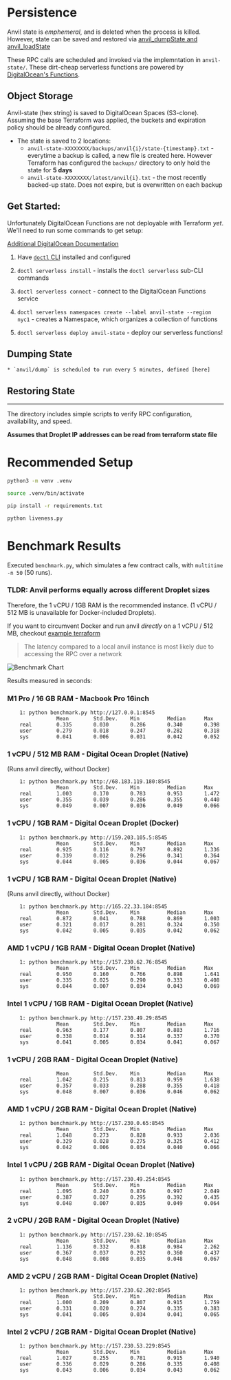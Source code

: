 # Persistence

Anvil state is *emphemeral*, and is deleted when the process is killed. However, state can be saved and restored via [anvil_dumpState and anvil_loadState](https://book.getfoundry.sh/reference/anvil/)

These RPC calls are scheduled and invoked via the implemntation in `anvil-state/`. These dirt-cheap serverless functions are powered by [DigitalOcean's Functions](https://www.digitalocean.com/products/functions).

## Object Storage

Anvil-state (hex string) is saved to DigitalOcean Spaces (S3-clone). Assuming the base Terraform was applied, the buckets and expiration policy should be already configured.

* The state is saved to 2 locations:
    * `anvil-state-XXXXXXXX/backups/anvil{i}/state-{timestamp}.txt` - everytime a backup is called, a new file is created here. However Terraform has configured the `backups/` directory to only hold the state for **5 days**
    * `anvil-state-XXXXXXXX/latest/anvil{i}.txt` - the most recently backed-up state. Does not expire, but is overwritten on each backup

## Get Started:

Unfortunately DigitalOcean Functions are not deployable with Terraform *yet*. We'll need to run some commands to get setup:

[Additional DigitalOcean Documentation](https://docs.digitalocean.com/products/functions/quickstart/)

1. Have [`doctl` CLI](https://docs.digitalocean.com/reference/doctl/how-to/install/) installed and configured

2. `doctl serverless install` - installs the `doctl serverless` sub-CLI commands

3. `doctl serverless connect` - connect to the DigitalOcean Functions service

3. `doctl serverless namespaces create --label anvil-state --region nyc1` - creates a Namespace, which organizes a collection of functions

3. `doctl serverless deploy anvil-state` - deploy our serverless functions!

## Dumping State
    * `anvil/dump` is scheduled to run every 5 minutes, defined [here]

## Restoring State



---

The directory includes simple scripts to verify RPC configuration, availability, and speed.

**Assumes that Droplet IP addresses can be read from terraform state file**

# Recommended Setup

```bash
python3 -m venv .venv

source .venv/bin/activate

pip install -r requirements.txt

python liveness.py
```

# Benchmark Results

Executed `benchmark.py`, which simulates a few contract calls, with `multitime -n 50` (50 runs).

### TLDR: Anvil performs equally across different Droplet sizes
Therefore, the 1 vCPU / 1GB RAM is the recommended instance. (1 vCPU / 512 MB is unavailable for Docker-included Droplets).


If you want to circumvent Docker and run anvil *directly* on a 1 vCPU / 512 MB, checkout [example terraform](../terraform/1vcpu-512mb.example)

> The latency compared to a local anvil instance is most likely due to accessing the RPC over a network

![Benchmark Chart](https://pbs.twimg.com/media/FdNkL-2XEAAI9Vf?format=png&name=900x900)

Results measured in seconds:

### M1 Pro / 16 GB RAM - Macbook Pro 16inch
```
    1: python benchmark.py http://127.0.0.1:8545
                Mean        Std.Dev.    Min         Median      Max
    real        0.335       0.030       0.286       0.340       0.398       
    user        0.279       0.018       0.247       0.282       0.318       
    sys         0.041       0.006       0.031       0.042       0.052
```

### 1 vCPU / 512 MB RAM - Digital Ocean Droplet (Native)

(Runs anvil directly, without Docker)
```
    1: python benchmark.py http://68.183.119.180:8545
                Mean        Std.Dev.    Min         Median      Max
    real        1.003       0.170       0.783       0.953       1.472       
    user        0.355       0.039       0.286       0.355       0.440       
    sys         0.049       0.007       0.036       0.049       0.066
```

### 1 vCPU / 1GB RAM - Digital Ocean Droplet (Docker)

```
    1: python benchmark.py http://159.203.105.5:8545
                Mean        Std.Dev.    Min         Median      Max
    real        0.925       0.116       0.797       0.892       1.336       
    user        0.339       0.012       0.296       0.341       0.364       
    sys         0.044       0.005       0.036       0.044       0.067
```

### 1 vCPU / 1GB RAM - Digital Ocean Droplet (Native) 

(Runs anvil directly, without Docker)
```
    1: python benchmark.py http://165.22.33.184:8545
                Mean        Std.Dev.    Min         Median      Max
    real        0.872       0.041       0.788       0.869       1.003       
    user        0.321       0.017       0.281       0.324       0.350       
    sys         0.042       0.005       0.035       0.042       0.062
```


### AMD 1 vCPU / 1GB RAM - Digital Ocean Droplet (Native)

```
    1: python benchmark.py http://157.230.62.76:8545
                Mean        Std.Dev.    Min         Median      Max
    real        0.950       0.160       0.766       0.898       1.641       
    user        0.335       0.025       0.290       0.333       0.408       
    sys         0.044       0.007       0.034       0.043       0.069
```

### Intel 1 vCPU / 1GB RAM - Digital Ocean Droplet (Native)

```
    1: python benchmark.py http://157.230.49.29:8545
                Mean        Std.Dev.    Min         Median      Max
    real        0.963       0.177       0.807       0.883       1.716       
    user        0.338       0.014       0.314       0.337       0.370       
    sys         0.041       0.005       0.034       0.041       0.067
```

### 1 vCPU / 2GB RAM - Digital Ocean Droplet (Native)

```
                Mean        Std.Dev.    Min         Median      Max
    real        1.042       0.215       0.813       0.959       1.638       
    user        0.357       0.033       0.288       0.355       0.418       
    sys         0.048       0.007       0.036       0.046       0.062
```

### AMD 1 vCPU / 2GB RAM - Digital Ocean Droplet (Native)

```
    1: python benchmark.py http://157.230.0.65:8545
                Mean        Std.Dev.    Min         Median      Max
    real        1.048       0.273       0.828       0.933       2.036       
    user        0.329       0.028       0.275       0.325       0.412       
    sys         0.042       0.006       0.034       0.040       0.066 
```

### Intel 1 vCPU / 2GB RAM - Digital Ocean Droplet (Native)

```
    1: python benchmark.py http://157.230.49.254:8545
                Mean        Std.Dev.    Min         Median      Max
    real        1.095       0.240       0.876       0.997       2.049       
    user        0.387       0.027       0.295       0.392       0.435       
    sys         0.048       0.007       0.035       0.049       0.064
```

### 2 vCPU / 2GB RAM - Digital Ocean Droplet (Native)

```
    1: python benchmark.py http://157.230.62.10:8545
                Mean        Std.Dev.    Min         Median      Max
    real        1.136       0.332       0.818       0.984       2.262       
    user        0.367       0.037       0.292       0.360       0.437       
    sys         0.048       0.008       0.035       0.048       0.067       
```

### AMD 2 vCPU / 2GB RAM - Digital Ocean Droplet (Native)

```
    1: python benchmark.py http://157.230.62.202:8545
                Mean        Std.Dev.    Min         Median      Max
    real        1.000       0.209       0.807       0.915       1.759       
    user        0.331       0.020       0.274       0.335       0.383       
    sys         0.041       0.005       0.034       0.041       0.065 
```

### Intel 2 vCPU / 2GB RAM - Digital Ocean Droplet (Native)

```
    1: python benchmark.py http://157.230.53.229:8545
                Mean        Std.Dev.    Min         Median      Max
    real        1.027       0.255       0.781       0.915       1.940       
    user        0.336       0.029       0.286       0.335       0.408       
    sys         0.043       0.006       0.034       0.043       0.062
```
